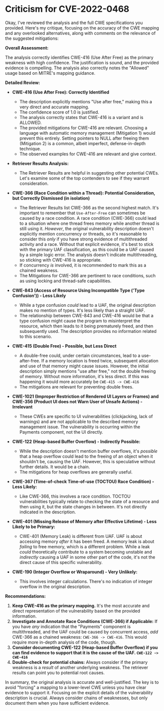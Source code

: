 # Criticism for CVE-2022-0468

Okay, I've reviewed the analysis and the full CWE specifications you provided. Here's my critique, focusing on the accuracy of the CWE mapping and any overlooked alternatives, along with comments on the relevance of the suggested mitigations:

**Overall Assessment:**

The analysis correctly identifies CWE-416 (Use After Free) as the primary weakness with high confidence.  The justification is sound, and the provided evidence is compelling. The analysis also correctly notes the "Allowed" usage based on MITRE's mapping guidance.

**Detailed Review:**

*   **CWE-416 (Use After Free): Correctly Identified**
    *   The description explicitly mentions "Use after free," making this a very direct and accurate mapping.
    *   The confidence score of 1.0 is justified.
    *   The analysis correctly states that CWE-416 is a variant and is ALLOWED.
    *   The provided mitigations for CWE-416 are relevant.  Choosing a language with automatic memory management (Mitigation 1) would prevent this entirely. Setting pointers to NULL after freeing them (Mitigation 2) is a common, albeit imperfect, defense-in-depth technique.
    *   The observed examples for CWE-416 are relevant and give context.

*   **Retriever Results Analysis:**
    *   The Retriever Results are helpful in suggesting other potential CWEs.  Let's examine some of the top contenders to see if they warrant consideration.

*   **CWE-366 (Race Condition within a Thread): Potential Consideration, but Correctly Dismissed (in isolation)**
    *   The Retriever Results list CWE-366 as the second highest match. It's important to remember that `Use-After-Free` can sometimes be caused by a race condition. A race condition (CWE-366) could lead to a situation where one thread frees memory while another thread is still using it. *However*, the original vulnerability description doesn't explicitly mention concurrency or threads, so it's reasonable to consider this *only* if you have strong evidence of multithreaded activity and a race. Without that explicit evidence, it's best to stick with the primary UAF classification, as this could be a UAF caused by a simple logic error. The analysis doesn't indicate multithreading, so sticking with CWE-416 is appropriate.
    *   If concurrency *is* involved, it is recommended to mark this as a chained weakness.
    *   The Mitigations for CWE-366 are pertinent to race conditions, such as using locking and thread-safe capabilities.

*   **CWE-843 (Access of Resource Using Incompatible Type ('Type Confusion')) - Less Likely**
    *   While a type confusion *could* lead to a UAF, the original description makes no mention of types.  It's less likely than a straight UAF.
    *   The relationship between CWE-843 and CWE-416 would be that a type confusion might cause the program to misinterpret the resource, which then leads to it being prematurely freed, and then subsequently used. The description provides no information related to this scenario.

*   **CWE-415 (Double Free) - Possible, but Less Direct**
    *   A double-free could, under certain circumstances, lead to a use-after-free. If a memory location is freed twice, subsequent allocation and use of that memory might cause issues. However, the initial description simply mentions "use after free," not the double freeing of memory. Without more information, it's less direct. If this was happening it would more accurately be `CWE-415 -> CWE-416`
    *   The mitigations are relevant for preventing double frees.

*   **CWE-1021 (Improper Restriction of Rendered UI Layers or Frames) and CWE-356 (Product UI does not Warn User of Unsafe Actions) - Irrelevant**
    *   These CWEs are specific to UI vulnerabilities (clickjacking, lack of warnings) and are not applicable to the described memory management issue. The vulnerability is occurring within the Payments component, not the UI directly.

*   **CWE-122 (Heap-based Buffer Overflow) - Indirectly Possible:**
    *   While the description doesn't mention buffer overflows, it's *possible* that a heap overflow could lead to the freeing of an object when it shouldn't be, causing the UAF. However, this is speculative without further details. It would be a chain.
    *   The mitigations for heap overflows are generally useful.

*   **CWE-367 (Time-of-check Time-of-use (TOCTOU) Race Condition) - Less Likely:**
    *   Like CWE-366, this involves a race condition. TOCTOU vulnerabilities typically relate to checking the state of a resource and then using it, but the state changes in between. It's not directly indicated in the description.

*   **CWE-401 (Missing Release of Memory after Effective Lifetime) - Less Likely to be Primary:**
    *   CWE-401 (Memory Leak) is different from UAF. UAF is about accessing memory *after* it has been freed. A memory leak is about *failing* to free memory, which is a different problem. While a leak *could* theoretically contribute to a system becoming unstable and *indirectly* causing a UAF in some other part of the code, it's not the direct cause of this specific vulnerability.

*   **CWE-190 (Integer Overflow or Wraparound) - Very Unlikely:**
    *   This involves integer calculations. There's no indication of integer overflow in the original description.

**Recommendations:**

1.  **Keep CWE-416 as the primary mapping.** It's the most accurate and direct representation of the vulnerability based on the provided information.
2.  **Investigate and Annotate Race Conditions (CWE-366) if Applicable:** If you have *any* indication that the "Payments" component is multithreaded, and the UAF could be caused by concurrent access, *add* CWE-366 as a chained weakness: `CWE-366 -> CWE-416`.  This would require more in-depth analysis of the code, though.
3.  **Consider documenting CWE-122 (Heap-based Buffer Overflow) if you can find evidence to support that it is the cause of the UAF. `CWE-122 -> CWE-416`**
4.  **Double-check for potential chains:** Always consider if the primary weakness is a *result* of another underlying weakness. The retriever results can point you to potential root causes.

In summary, the original analysis is accurate and well-justified. The key is to avoid "forcing" a mapping to a lower-level CWE unless you have clear evidence to support it. Focusing on the explicit details of the vulnerability description is crucial. Always consider chains of weaknesses, but only document them when you have sufficient evidence.